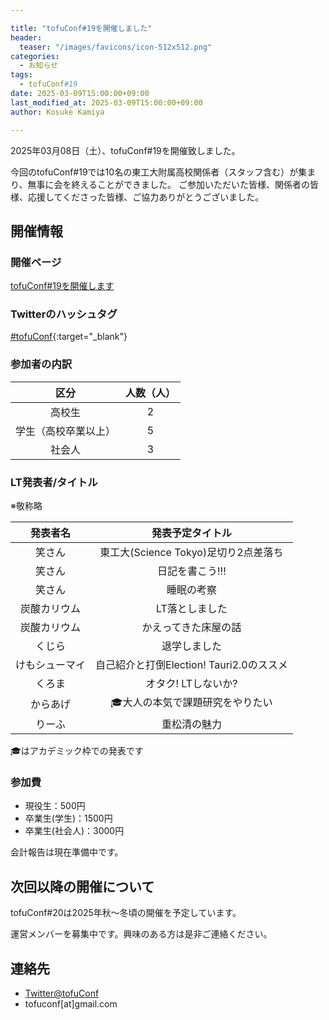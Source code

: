 ```yaml
---

title: "tofuConf#19を開催しました"
header:
  teaser: "/images/favicons/icon-512x512.png"
categories: 
  - お知らせ
tags:
  - tofuConf#19
date: 2025-03-09T15:00:00+09:00
last_modified_at: 2025-03-09T15:00:00+09:00
author: Kosuke Kamiya

---
```


2025年03月08日（土）、tofuConf#19を開催致しました。

今回のtofuConf#19では10名の東工大附属高校関係者（スタッフ含む）が集まり、無事に会を終えることができました。
ご参加いただいた皆様、関係者の皆様、応援してくださった皆様、ご協力ありがとうございました。

## 開催情報

### 開催ページ

[tofuConf#19を開催します](/2024-12-22/19th-tofuconf-general.html)

### Twitterのハッシュタグ

[#tofuConf](https://twitter.com/hashtag/tofuConf){:target="_blank"}

### 参加者の内訳

| 区分 | 人数（人） |
|:----:|:----------:|
| 高校生 | 2 |
| 学生（高校卒業以上） | 5 |
| 社会人 | 3 |

### LT発表者/タイトル

※敬称略

| 発表者名 | 発表予定タイトル |
|:--------:|:----------------------:|
| 笑さん | 東工大(Science Tokyo)足切り2点差落ち |
| 笑さん | 日記を書こう!!! |
| 笑さん | 睡眠の考察 |
| 炭酸カリウム | LT落としました |
| 炭酸カリウム | かえってきた床屋の話 |
| くじら | 退学しました |
| けもシューマイ | 自己紹介と打倒Election! Tauri2.0のススメ |
| くろま | オタク! LTしないか?  |
| からあげ | 🎓大人の本気で課題研究をやりたい |
| りーふ | 重松清の魅力 |

🎓はアカデミック枠での発表です

### 参加費

* 現役生：500円
* 卒業生(学生)：1500円
* 卒業生(社会人)：3000円

会計報告は現在準備中です。

## 次回以降の開催について

tofuConf#20は2025年秋〜冬頃の開催を予定しています。

運営メンバーを募集中です。興味のある方は是非ご連絡ください。

## 連絡先

* [Twitter@tofuConf](https://twitter.com/tofuConf)
* tofuconf[at]gmail.com

